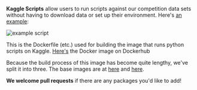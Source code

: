 **Kaggle Scripts** allow users to run scripts against our competition data sets without having to download data or set up their environment. Here's [an example](https://www.kaggle.com/users/213536/vasco/predict-west-nile-virus/west-nile-heatmap):

![example script](http://i.imgur.com/GrZ7diw.png)

This is the Dockerfile (etc.) used for building the image that runs python scripts on Kaggle. [Here's](https://registry.hub.docker.com/u/kaggle/python/) the Docker image on Dockerhub

Because the build process of this image has become quite lengthy, we've split it into three. The base images are at [here](https://github.com/Kaggle/docker-python0) and [here](https://github.com/Kaggle/docker-python1).

**We welcome pull requests** if there are any packages you'd like to add!
